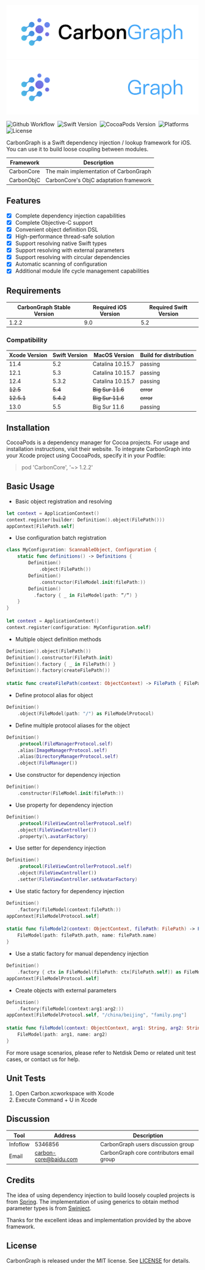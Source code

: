 ![Logo Banner Light](./Images/logo_banner-light.svg#gh-light-mode-only)
![Logo Banner Dark](./Images/logo_banner-dark.svg#gh-dark-mode-only)

![Github Workflow](https://img.shields.io/github/workflow/status/baidu/CarbonGraph/build/main?style=flat-square)&nbsp;
![Swift Version](https://img.shields.io/badge/Swift-5.2--5.5-orange?style=flat-square)&nbsp;
![CocoaPods Version](https://img.shields.io/cocoapods/v/CarbonCore?style=flat-square)&nbsp;
![Platforms](https://img.shields.io/cocoapods/p/CarbonCore?style=flat-square)&nbsp;
![License](https://img.shields.io/cocoapods/l/CarbonCore?style=flat-square)

CarbonGraph is a Swift dependency injection / lookup framework for iOS. You can use it to build loose coupling between modules.

| Framework | Description |
| --- | --- |
| CarbonCore | The main implementation of CarbonGraph |
| CarbonObjC | CarbonCore's ObjC adaptation framework |

## Features

- [x] Complete dependency injection capabilities
- [x] Complete Objective-C support
- [x] Convenient object definition DSL
- [x] High-performance thread-safe solution
- [x] Support resolving native Swift types
- [x] Support resolving with external parameters
- [x] Support resolving with circular dependencies
- [x] Automatic scanning of configuration
- [x] Additional module life cycle management capabilities

## Requirements

| CarbonGraph Stable Version | Required iOS Version | Required Swift Version |
| --- | --- | --- |
| 1.2.2 | 9.0 | 5.2 |

### Compatibility

| Xcode Version | Swift Version | MacOS Version | Build for distribution |
| --- | --- | --- | --- |
| 11.4 | 5.2 | Catalina 10.15.7 | passing |
| 12.1 | 5.3 | Catalina 10.15.7 | passing |
| 12.4 | 5.3.2 | Catalina 10.15.7 | passing |
| ~~12.5~~ | ~~5.4~~ | ~~Big Sur 11.6~~ | ~~error~~ |
| ~~12.5.1~~ | ~~5.4.2~~ | ~~Big Sur 11.6~~ | ~~error~~ |
| 13.0 | 5.5 | Big Sur 11.6 | passing |

## Installation

CocoaPods is a dependency manager for Cocoa projects. For usage and installation instructions, visit their website. To integrate CarbonGraph into your Xcode project using CocoaPods, specify it in your Podfile:

> pod 'CarbonCore', '~> 1.2.2'

## Basic Usage

* Basic object registration and resolving
```swift
let context = ApplicationContext()
context.register(builder: Definition().object(FilePath()))
appContext[FilePath.self]
```

* Use configuration batch registration
```swift
class MyConfiguration: ScannableObject, Configuration {
    static func definitions() -> Definitions {
        Definition()
            .object(FilePath())
        Definition()
            .constructor(FileModel.init(filePath:))
        Definition()
          .factory { _ in FileModel(path: “/“) }
    }
}

let context = ApplicationContext()
context.register(configuration: MyConfiguration.self)
```

* Multiple object definition methods
```swift
Definition().object(FilePath())
Definition().constructor(FilePath.init)
Definition().factory { _ in FilePath() }
Definition().factory(createFilePath())

static func createFilePath(context: ObjectContext) -> FilePath { FilePath() }
```

* Define protocol alias for object
```swift
Definition()
    .object(FileModel(path: "/") as FileModelProtocol)
```

* Define multiple protocol aliases for the object
```swift
Definition()
    .protocol(FileManagerProtocol.self)
    .alias(ImageManagerProtocol.self)
    .alias(DirectoryManagerProtocol.self)
    .object(FileManager())
```

* Use constructor for dependency injection
```swift
Definition()
    .constructor(FileModel.init(filePath:))
```

* Use property for dependency injection
```swift
Definition()
    .protocol(FileViewControllerProtocol.self)
    .object(FileViewController())
    .property(\.avatarFactory)
```

* Use setter for dependency injection
```swift
Definition()
    .protocol(FileViewControllerProtocol.self)
    .object(FileViewController())
    .setter(FileViewController.setAvatarFactory)
```

* Use static factory for dependency injection
```swift
Definition()
    .factory(fileModel(context:filePath:))
appContext[FileModelProtocol.self]

static func fileModel2(context: ObjectContext, filePath: FilePath) -> FileModelProtocol {
    FileModel(path: filePath.path, name: filePath.name)
}
```

* Use a static factory for manual dependency injection
```swift
Definition()
    .factory { ctx in FileModel(filePath: ctx[FilePath.self]) as FileModelProtocol }
appContext[FileModelProtocol.self]
```

* Create objects with external parameters
```swift
Definition()
    .factory(fileModel(context:arg1:arg2:))
appContext[FileModelProtocol.self, "/china/beijing", "family.png"]

static func fileModel(context: ObjectContext, arg1: String, arg2: String) -> FileModelProtocol {
    FileModel(path: arg1, name: arg2)
}
```

For more usage scenarios, please refer to Netdisk Demo or related unit test cases, or contact us for help.

## Unit Tests

1. Open Carbon.xcworkspace with Xcode
2. Execute Command + U in Xcode

## Discussion

| Tool | Address | Description |
| --- | --- | --- |
| Infoflow | 5346856 | CarbonGraph users discussion group |
| Email | carbon-core@baidu.com | CarbonGraph core contributors email group |

## Credits

The idea of using dependency injection to build loosely coupled projects is from [Spring](https://spring.io). The implementation of using generics to obtain method parameter types is from [Swinject](https://github.com/Swinject/Swinject).

Thanks for the excellent ideas and implementation provided by the above framework.

## License

CarbonGraph is released under the MIT license. See [LICENSE](https://console.cloud.baidu-int.com/devops/icode/repos/baidu/netdisk/ios-carbon-lib/blob/master:LICENSE) for details.

